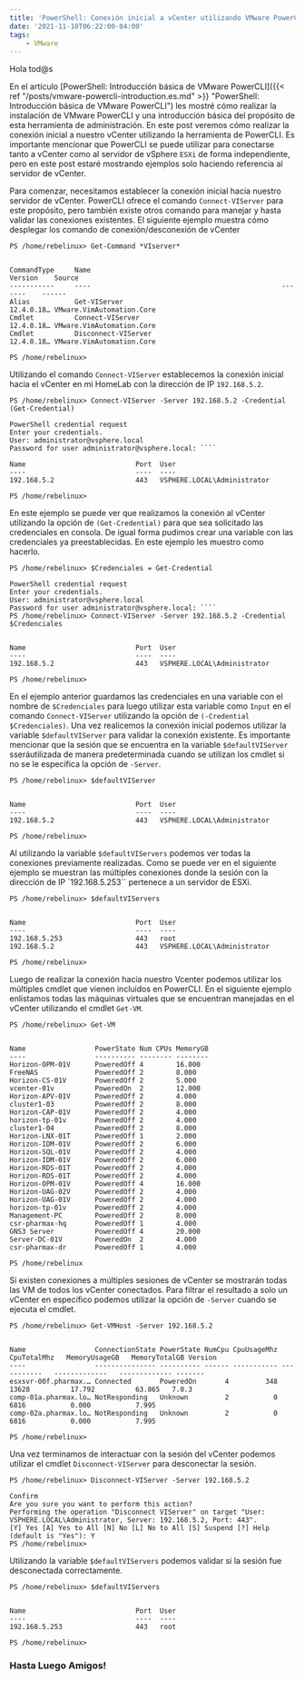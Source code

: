 ```yaml
---
title: 'PowerShell: Conexión inicial a vCenter utilizando VMware PowerCLI'
date: '2021-11-10T06:22:00-04:00'
tags:
    - VMware
---
```


Hola tod@s

En el artículo [PowerShell: Introducción básica de VMware PowerCLI]({{< ref "/posts/vmware-powercli-introduction.es.md" >}} "PowerShell: Introducción básica de VMware PowerCLI") les mostré cómo realizar la instalación de VMware PowerCLI y una introducción básica del propósito de esta herramienta de administración. En este post veremos cómo realizar la conexión inicial a nuestro vCenter utilizando la herramienta de PowerCLI. Es importante mencionar que PowerCLI se puede utilizar para conectarse tanto a vCenter como al servidor de vSphere `ESXi` de forma independiente, pero en este post estaré mostrando ejemplos solo haciendo referencia al servidor de vCenter.

Para comenzar, necesitamos establecer la conexión inicial hacia nuestro servidor de vCenter. PowerCLI ofrece el comando `Connect-VIServer` para este propósito, pero también existe otros comando para manejar y hasta validar las conexiones existentes. El siguiente ejemplo muestra cómo desplegar los comando de conexión/desconexión de vCenter

```text
PS /home/rebelinux> Get-Command *VIserver*


CommandType     Name                                               Version    Source
-----------     ----                                               -------    ------
Alias           Get-VIServer                                       12.4.0.18… VMware.VimAutomation.Core
Cmdlet          Connect-VIServer                                   12.4.0.18… VMware.VimAutomation.Core
Cmdlet          Disconnect-VIServer                                12.4.0.18… VMware.VimAutomation.Core

PS /home/rebelinux>
```

Utilizando el comando `Connect-VIServer` establecemos la conexión inicial hacia el vCenter en mi HomeLab con la dirección de IP `192.168.5.2`.

```text
PS /home/rebelinux> Connect-VIServer -Server 192.168.5.2 -Credential (Get-Credential)

PowerShell credential request
Enter your credentials.
User: administrator@vsphere.local
Password for user administrator@vsphere.local: ````

Name                           Port  User
----                           ----  ----
192.168.5.2                    443   VSPHERE.LOCAL\Administrator

PS /home/rebelinux> 
```

En este ejemplo se puede ver que realizamos la conexión al vCenter utilizando la opción de `(Get-Credential)` para que sea solicitado las credenciales en consola. De igual forma pudimos crear una variable con las credenciales ya preestablecidas. En este ejemplo les muestro como hacerlo.

```text
PS /home/rebelinux> $Credenciales = Get-Credential

PowerShell credential request
Enter your credentials.
User: administrator@vsphere.local
Password for user administrator@vsphere.local: ````
PS /home/rebelinux> Connect-VIServer -Server 192.168.5.2 -Credential $Credenciales   


Name                           Port  User
----                           ----  ----
192.168.5.2                    443   VSPHERE.LOCAL\Administrator

PS /home/rebelinux> 
```

En el ejemplo anterior guardamos las credenciales en una variable con el nombre de `$Credenciales` para luego utilizar esta variable como `Input` en el comando `Connect-VIServer` utilizando la opción de `(-Credential $Credenciales)`. Una vez realicemos la conexión inicial podemos utilizar la variable `$defaultVIServer` para validar la conexión existente. Es importante mencionar que la sesión que se encuentra en la variable `$defaultVIServer` sseráutilizada de manera predeterminada cuando se utilizan los cmdlet si no se le especifica la opción de `-Server`.

```text
PS /home/rebelinux> $defaultVIServer


Name                           Port  User
----                           ----  ----
192.168.5.2                    443   VSPHERE.LOCAL\Administrator

PS /home/rebelinux> 
```

Al utilizando la variable `$defaultVIServers` podemos ver todas la conexiones previamente realizadas. Como se puede ver en el siguiente ejemplo se muestran las múltiples conexiones donde la sesión con la dirección de IP `192.168.5.253`` pertenece a un servidor de ESXi.

```text
PS /home/rebelinux> $defaultVIServers                                                  


Name                           Port  User
----                           ----  ----
192.168.5.253                  443   root
192.168.5.2                    443   VSPHERE.LOCAL\Administrator

PS /home/rebelinux> 
```

Luego de realizar la conexión hacia nuestro Vcenter podemos utilizar los múltiples cmdlet que vienen incluidos en PowerCLI. En el siguiente ejemplo enlistamos todas las máquinas virtuales que se encuentran manejadas en el vCenter utilizando el cmdlet `Get-VM`.

```text
PS /home/rebelinux> Get-VM 


Name                 PowerState Num CPUs MemoryGB
----                 ---------- -------- --------
Horizon-OPM-01V      PoweredOff 4        16.000
FreeNAS              PoweredOff 2        8.000
Horizon-CS-01V       PoweredOff 2        5.000
vcenter-01v          PoweredOn  2        12.000
Horizon-APV-01V      PoweredOff 2        4.000
cluster1-03          PoweredOff 2        8.000
Horizon-CAP-01V      PoweredOff 2        4.000
horizon-tp-01v       PoweredOff 2        4.000
cluster1-04          PoweredOff 2        8.000
Horizon-LNX-01T      PoweredOff 1        2.000
Horizon-IDM-01V      PoweredOff 2        6.000
Horizon-SQL-01V      PoweredOff 2        4.000
Horizon-IDM-01V      PoweredOff 2        6.000
Horizon-RDS-01T      PoweredOff 2        4.000
Horizon-RDS-01T      PoweredOff 2        4.000
Horizon-OPM-01V      PoweredOff 4        16.000
Horizon-UAG-02V      PoweredOff 2        4.000
Horizon-UAG-01V      PoweredOff 2        4.000
horizon-tp-01v       PoweredOff 2        4.000
Management-PC        PoweredOff 2        8.000
csr-pharmax-hq       PoweredOff 1        4.000
GNS3 Server          PoweredOff 4        20.000
Server-DC-01V        PoweredOn  2        4.000
csr-pharmax-dr       PoweredOff 1        4.000

PS /home/rebelinux
```

Si existen conexiones a múltiples sesiones de vCenter se mostrarán todas las VM de todos los vCenter conectados. Para filtrar el resultado a solo un vCenter en específico podemos utilizar la opción de `-Server` cuando se ejecuta el cmdlet.

```text
PS /home/rebelinux> Get-VMHost -Server 192.168.5.2


Name                 ConnectionState PowerState NumCpu CpuUsageMhz CpuTotalMhz   MemoryUsageGB   MemoryTotalGB Version
----                 --------------- ---------- ------ ----------- -----------   -------------   ------------- -------
esxsvr-00f.pharmax.… Connected       PoweredOn       4         348       13628          17.792          63.865   7.0.3
comp-01a.pharmax.lo… NotResponding   Unknown         2           0        6816           0.000           7.995        
comp-02a.pharmax.lo… NotResponding   Unknown         2           0        6816           0.000           7.995        

PS /home/rebelinux> 
```

Una vez terminamos de interactuar con la sesión del vCenter podemos utilizar el cmdlet `Disconnect-VIServer` para desconectar la sesión.

```text
PS /home/rebelinux> Disconnect-VIServer -Server 192.168.5.2

Confirm
Are you sure you want to perform this action?
Performing the operation "Disconnect VIServer" on target "User: VSPHERE.LOCAL\Administrator, Server: 192.168.5.2, Port: 443".
[Y] Yes [A] Yes to All [N] No [L] No to All [S] Suspend [?] Help (default is "Yes"): Y
PS /home/rebelinux> 
```

Utilizando la variable `$defaultVIServers` podemos validar si la sesión fue desconectada correctamente.

```text
PS /home/rebelinux> $defaultVIServers                      


Name                           Port  User
----                           ----  ----
192.168.5.253                  443   root

PS /home/rebelinux> 
```

### Hasta Luego Amigos!
